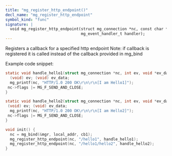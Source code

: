 ```yaml
---
title: "mg_register_http_endpoint()"
decl_name: "mg_register_http_endpoint"
symbol_kind: "func"
signature: |
  void mg_register_http_endpoint(struct mg_connection *nc, const char *uri_path,
                                 mg_event_handler_t handler);
---
```


Registers a callback for a specified http endpoint
Note: if callback is registered it is called instead of the
callback provided in mg_bind

Example code snippet:

```c
static void handle_hello1(struct mg_connection *nc, int ev, void *ev_data) {
  (void) ev; (void) ev_data;
  mg_printf(nc, "HTTP/1.0 200 OK\r\n\r\n[I am Hello1]");
 nc->flags |= MG_F_SEND_AND_CLOSE;
}

static void handle_hello2(struct mg_connection *nc, int ev, void *ev_data) {
 (void) ev; (void) ev_data;
  mg_printf(nc, "HTTP/1.0 200 OK\r\n\r\n[I am Hello2]");
 nc->flags |= MG_F_SEND_AND_CLOSE;
}

void init() {
  nc = mg_bind(&mgr, local_addr, cb1);
  mg_register_http_endpoint(nc, "/hello1", handle_hello1);
  mg_register_http_endpoint(nc, "/hello1/hello2", handle_hello2);
}
``` 

